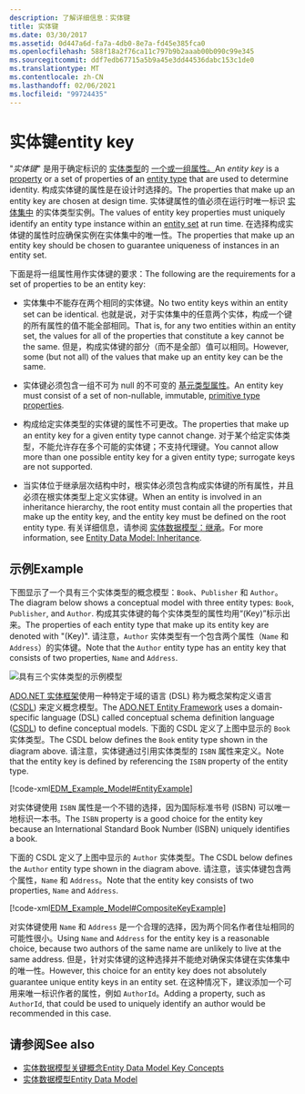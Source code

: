 ```yaml
---
description: 了解详细信息：实体键
title: 实体键
ms.date: 03/30/2017
ms.assetid: 0d447a6d-fa7a-4db0-8e7a-fd45e385fca0
ms.openlocfilehash: 588f18a2f76ca11c797b9b2aaab00b090c99e345
ms.sourcegitcommit: ddf7edb67715a5b9a45e3dd44536dabc153c1de0
ms.translationtype: MT
ms.contentlocale: zh-CN
ms.lasthandoff: 02/06/2021
ms.locfileid: "99724435"
---
```

# <a name="entity-key"></a><span data-ttu-id="a1e7c-103">实体键</span><span class="sxs-lookup"><span data-stu-id="a1e7c-103">entity key</span></span>

<span data-ttu-id="a1e7c-104">"*实体键*" 是用于确定标识的 [实体类型](entity-type.md)的 [一个或一组属性。](property.md)</span><span class="sxs-lookup"><span data-stu-id="a1e7c-104">An *entity key* is a [property](property.md) or a set of properties of an [entity type](entity-type.md) that are used to determine identity.</span></span> <span data-ttu-id="a1e7c-105">构成实体键的属性是在设计时选择的。</span><span class="sxs-lookup"><span data-stu-id="a1e7c-105">The properties that make up an entity key are chosen at design time.</span></span> <span data-ttu-id="a1e7c-106">实体键属性的值必须在运行时唯一标识 [实体集中](entity-set.md) 的实体类型实例。</span><span class="sxs-lookup"><span data-stu-id="a1e7c-106">The values of entity key properties must uniquely identify an entity type instance within an [entity set](entity-set.md) at run time.</span></span> <span data-ttu-id="a1e7c-107">在选择构成实体键的属性时应确保实例在实体集中的唯一性。</span><span class="sxs-lookup"><span data-stu-id="a1e7c-107">The properties that make up an entity key should be chosen to guarantee uniqueness of instances in an entity set.</span></span>  
  
 <span data-ttu-id="a1e7c-108">下面是将一组属性用作实体键的要求：</span><span class="sxs-lookup"><span data-stu-id="a1e7c-108">The following are the requirements for a set of properties to be an entity key:</span></span>  
  
- <span data-ttu-id="a1e7c-109">实体集中不能存在两个相同的实体键。</span><span class="sxs-lookup"><span data-stu-id="a1e7c-109">No two entity keys within an entity set can be identical.</span></span> <span data-ttu-id="a1e7c-110">也就是说，对于实体集中的任意两个实体，构成一个键的所有属性的值不能全部相同。</span><span class="sxs-lookup"><span data-stu-id="a1e7c-110">That is, for any two entities within an entity set, the values for all of the properties that constitute a key cannot be the same.</span></span> <span data-ttu-id="a1e7c-111">但是，构成实体键的部分（而不是全部）值可以相同。</span><span class="sxs-lookup"><span data-stu-id="a1e7c-111">However, some (but not all) of the values that make up an entity key can be the same.</span></span>  
  
- <span data-ttu-id="a1e7c-112">实体键必须包含一组不可为 null 的不可变的 [基元类型属性](entity-data-model-primitive-data-types.md)。</span><span class="sxs-lookup"><span data-stu-id="a1e7c-112">An entity key must consist of a set of non-nullable, immutable, [primitive type properties](entity-data-model-primitive-data-types.md).</span></span>  
  
- <span data-ttu-id="a1e7c-113">构成给定实体类型的实体键的属性不可更改。</span><span class="sxs-lookup"><span data-stu-id="a1e7c-113">The properties that make up an entity key for a given entity type cannot change.</span></span> <span data-ttu-id="a1e7c-114">对于某个给定实体类型，不能允许存在多个可能的实体键；不支持代理键。</span><span class="sxs-lookup"><span data-stu-id="a1e7c-114">You cannot allow more than one possible entity key for a given entity type; surrogate keys are not supported.</span></span>  
  
- <span data-ttu-id="a1e7c-115">当实体位于继承层次结构中时，根实体必须包含构成实体键的所有属性，并且必须在根实体类型上定义实体键。</span><span class="sxs-lookup"><span data-stu-id="a1e7c-115">When an entity is involved in an inheritance hierarchy, the root entity must contain all the properties that make up the entity key, and the entity key must be defined on the root entity type.</span></span> <span data-ttu-id="a1e7c-116">有关详细信息，请参阅 [实体数据模型：继承](entity-data-model-inheritance.md)。</span><span class="sxs-lookup"><span data-stu-id="a1e7c-116">For more information, see [Entity Data Model: Inheritance](entity-data-model-inheritance.md).</span></span>  
  
## <a name="example"></a><span data-ttu-id="a1e7c-117">示例</span><span class="sxs-lookup"><span data-stu-id="a1e7c-117">Example</span></span>  

 <span data-ttu-id="a1e7c-118">下图显示了一个具有三个实体类型的概念模型：`Book`、`Publisher` 和 `Author`。</span><span class="sxs-lookup"><span data-stu-id="a1e7c-118">The diagram below shows a conceptual model with three entity types: `Book`, `Publisher`, and `Author`.</span></span> <span data-ttu-id="a1e7c-119">构成其实体键的每个实体类型的属性均用“(Key)”标示出来。</span><span class="sxs-lookup"><span data-stu-id="a1e7c-119">The properties of each entity type that make up its entity key are denoted with "(Key)".</span></span> <span data-ttu-id="a1e7c-120">请注意，`Author` 实体类型有一个包含两个属性（`Name` 和 `Address`）的实体键。</span><span class="sxs-lookup"><span data-stu-id="a1e7c-120">Note that the `Author` entity type has an entity key that consists of two properties, `Name` and `Address`.</span></span>  
  
 ![具有三个实体类型的示例模型](./media/entity-key/example-model-three-entity-types.gif)  
  
 <span data-ttu-id="a1e7c-122">[ADO.NET 实体框架](./ef/index.md)使用一种特定于域的语言 (DSL) 称为概念架构定义语言 ([CSDL](/ef/ef6/modeling/designer/advanced/edmx/csdl-spec)) 来定义概念模型。</span><span class="sxs-lookup"><span data-stu-id="a1e7c-122">The [ADO.NET Entity Framework](./ef/index.md) uses a domain-specific language (DSL) called conceptual schema definition language ([CSDL](/ef/ef6/modeling/designer/advanced/edmx/csdl-spec)) to define conceptual models.</span></span> <span data-ttu-id="a1e7c-123">下面的 CSDL 定义了上图中显示的 `Book` 实体类型。</span><span class="sxs-lookup"><span data-stu-id="a1e7c-123">The CSDL below defines the `Book` entity type shown in the diagram above.</span></span> <span data-ttu-id="a1e7c-124">请注意，实体键通过引用实体类型的 `ISBN` 属性来定义。</span><span class="sxs-lookup"><span data-stu-id="a1e7c-124">Note that the entity key is defined by referencing the `ISBN` property of the entity type.</span></span>  
  
 [!code-xml[EDM_Example_Model#EntityExample](../../../../samples/snippets/xml/VS_Snippets_Data/edm_example_model/xml/books.edmx#entityexample)]  
  
 <span data-ttu-id="a1e7c-125">对实体键使用 `ISBN` 属性是一个不错的选择，因为国际标准书号 (ISBN) 可以唯一地标识一本书。</span><span class="sxs-lookup"><span data-stu-id="a1e7c-125">The `ISBN` property is a good choice for the entity key because an International Standard Book Number (ISBN) uniquely identifies a book.</span></span>  
  
 <span data-ttu-id="a1e7c-126">下面的 CSDL 定义了上图中显示的 `Author` 实体类型。</span><span class="sxs-lookup"><span data-stu-id="a1e7c-126">The CSDL below defines the `Author` entity type shown in the diagram above.</span></span> <span data-ttu-id="a1e7c-127">请注意，该实体键包含两个属性，`Name` 和 `Address`。</span><span class="sxs-lookup"><span data-stu-id="a1e7c-127">Note that the entity key consists of two properties, `Name` and `Address`.</span></span>  
  
 [!code-xml[EDM_Example_Model#CompositeKeyExample](../../../../samples/snippets/xml/VS_Snippets_Data/edm_example_model/xml/books.edmx#compositekeyexample)]  
  
 <span data-ttu-id="a1e7c-128">对实体键使用 `Name` 和 `Address` 是一个合理的选择，因为两个同名作者住址相同的可能性很小。</span><span class="sxs-lookup"><span data-stu-id="a1e7c-128">Using `Name` and `Address` for the entity key is a reasonable choice, because two authors of the same name are unlikely to live at the same address.</span></span> <span data-ttu-id="a1e7c-129">但是，针对实体键的这种选择并不能绝对确保实体键在实体集中的唯一性。</span><span class="sxs-lookup"><span data-stu-id="a1e7c-129">However, this choice for an entity key does not absolutely guarantee unique entity keys in an entity set.</span></span> <span data-ttu-id="a1e7c-130">在这种情况下，建议添加一个可用来唯一标识作者的属性，例如 `AuthorId`。</span><span class="sxs-lookup"><span data-stu-id="a1e7c-130">Adding a property, such as `AuthorId`, that could be used to uniquely identify an author would be recommended in this case.</span></span>  
  
## <a name="see-also"></a><span data-ttu-id="a1e7c-131">请参阅</span><span class="sxs-lookup"><span data-stu-id="a1e7c-131">See also</span></span>

- [<span data-ttu-id="a1e7c-132">实体数据模型关键概念</span><span class="sxs-lookup"><span data-stu-id="a1e7c-132">Entity Data Model Key Concepts</span></span>](entity-data-model-key-concepts.md)
- [<span data-ttu-id="a1e7c-133">实体数据模型</span><span class="sxs-lookup"><span data-stu-id="a1e7c-133">Entity Data Model</span></span>](entity-data-model.md)
